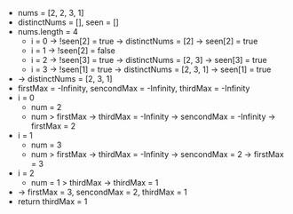 - nums = [2, 2, 3, 1]
- distinctNums = [], seen = []
- nums.length = 4
  - i = 0 -> !seen[2] = true -> distinctNums = [2] -> seen[2] = true
  - i = 1 -> !seen[2] = false
  - i = 2 -> !seen[3] = true -> distinctNums = [2, 3] -> seen[3] = true
  - i = 3 -> !seen[1] = true -> distinctNums = [2, 3, 1] -> seen[1] = true
- -> distinctNums = [2, 3, 1]
- firstMax = -Infinity, sencondMax = -Infinity, thirdMax = -Infinity
- i = 0
  - num = 2
  - num > firstMax -> thirdMax = -Infinity -> sencondMax = -Infinity -> firstMax = 2
- i = 1
  - num = 3
  - num > firstMax -> thirdMax = -Infinity -> sencondMax = 2 -> firstMax = 3
- i = 2
  - num = 1 > thirdMax -> thirdMax = 1
- -> firstMax = 3, sencondMax = 2, thirdMax = 1
- return thirdMax = 1
